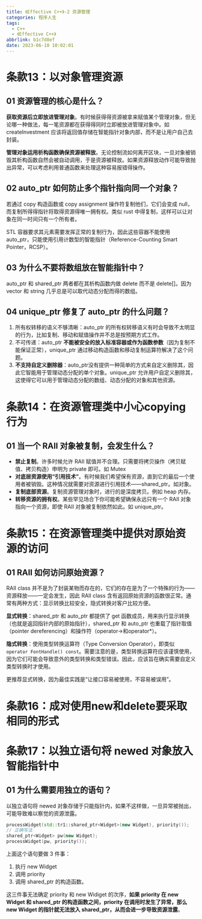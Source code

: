 ```yaml
---
title: 《Effective C++》-2 资源管理
categories: 程序人生
tags:
  - C++
  - 《Effective C++》
abbrlink: b1c7d8ef
date: 2023-06-10 10:02:01
---
```


# 条款13：以对象管理资源

## 01 资源管理的核心是什么？

**获取资源后立即放进管理对象**。有时候获得得资源被拿来赋值某个管理对象，但无论哪一种做法，每一笔资源都在获得得同时立即被放进管理对象中。如 createInvestment 应该将返回值存储在智能指针对象内部，而不是让用户自己去封装。

**管理对象运用析构函数确保资源被释放**。无论控制流如何离开区块，一旦对象被销毁其析构函数自然会被自动调用，于是资源被释放。如果资源释放动作可能导致抛出异常，可以考虑利用普通函数来处理这种容易报错得操作。

## 02 auto_ptr 如何防止多个指针指向同一个对象？

若通过 copy 构造函数或 copy assignment 操作符复制他们，它们会变成 null，而复制所得得指针将取得资源得唯一拥有权。类似 rust 中得复制，这样可以让对象在同一时间只有一个所有者。

STL 容器要求其元素需要发挥正常的复制行为，因此这些容器不能使用 auto_ptr，只能使用引用计数型的智能指针（Reference-Counting Smart Pointer，RCSP）。

## 03 为什么不要将数组放在智能指针中？

auto_ptr 和 shared_ptr 两者都在其析构函数内做 delete 而不是 delete[]。因为 vector 和 string 几乎总是可以取代动态分配而得的数组。

## 04 unique_ptr 修复了 auto_ptr 的什么问题？

1. 所有权转移的语义不够清晰：auto_ptr 的所有权转移语义有时会导致不太明显的行为，比如复制、移动和赋值操作并不总是按预期方式工作。
2. 不可传递：auto_ptr **不能被安全的放入标准容器或作为函数参数**（因为复制不能保证正常），unique_ptr 通过移动构造函数和移动复制运算符解决了这个问题。
3. **不支持自定义删除器**：auto_ptr没有提供一种简单的方式来自定义删除其，因此它智能用于管理动态分配的单个对象。unique_ptr 允许用户自定义删除其，这使得它可以用于管理动态分配的数组、动态分配的对象和其他资源。

# 条款14：在资源管理类中小心copying行为

## 01 当一个 RAII 对象被复制，会发生什么？

- **禁止复制**。许多时候允许 RAII 赋值并不合理。只需要将拷贝操作（拷贝赋值、拷贝构造）申明为 private 即可。如 Mutex
- **对底层资源使用“引用技术”**。有时候我们希望保有资源，直到它的最后一个使用者被销毁。这种情况就需要对资源进行引用技术——shared_ptr。如对象。
- **复制底部资源**。复制资源管理对象时，进行的是深度拷贝。例如 heap 内存。
- **转移资源的拥有权**。某些罕见场合下你可能希望确保永远只有一个 RAII 对象指向一个资源，即使 RAII 对象被复制依然如此。如 unique_ptr。

# 条款15：在资源管理类中提供对原始资源的访问

## 01 RAII 如何访问原始资源？

RAII class 并不是为了封装某物而存在的，它们的存在是为了一个特殊的行为——资源释放——一定会发生，因此 RAII class 含有返回原始资源的函数很正常。通常有两种方式：显示转换比较安全，隐式转换对客户比较方便。

**显式转换**：shared_ptr 和 auto_ptr 都提供了 get 函数成员，用来执行显示转换（也就是返回指针内部的原始指针），shared_ptr 和 auto_ptr 也重载了指针取值（pointer dereferencing）和操作符（operator->和operator*）。

**隐式转换**：使用类型转换运算符（Type Conversion Operator），即类似`operator FontHandle() const`。需要注意的是，类型转换运算符应该谨慎使用，因为它们可能会导致意外的类型转换和类型错误。因此，应该旨在确实需要自定义类型转换时才使用。

更推荐显式转换，因为最佳实践是“让接口容易被使用，不容易被误用”。

# 条款16：成对使用new和delete要采取相同的形式

# 条款17：以独立语句将 newed 对象放入智能指针中

## 01 为什么需要用独立的语句？

以独立语句将 newed 对象存储于只能指针内，如果不这样做，一旦异常被抛出，可能导致难以察觉的资源泄露。

```c++
processWidget(std::tr1::shared_ptr<Widget>(new Widget), priority());
// 正确写法
shared_ptr<Widget> pw(new Widget);
processWidget(pw, priority());
```

上面这个语句要做 3 件事：

1. 执行 new Widget
2. 调用 priority
3. 调用 shared_ptr 的构造函数。

这三件事无法确定 priority 和 new Widiget 的次序，**如果 priority 在 new Widget 和 shared_ptr 的构造函数之间，priority 在调用时发生了异常，那么 new Widget 的指针就无法放入 shared_ptr，从而会进一步导致资源泄露**。

